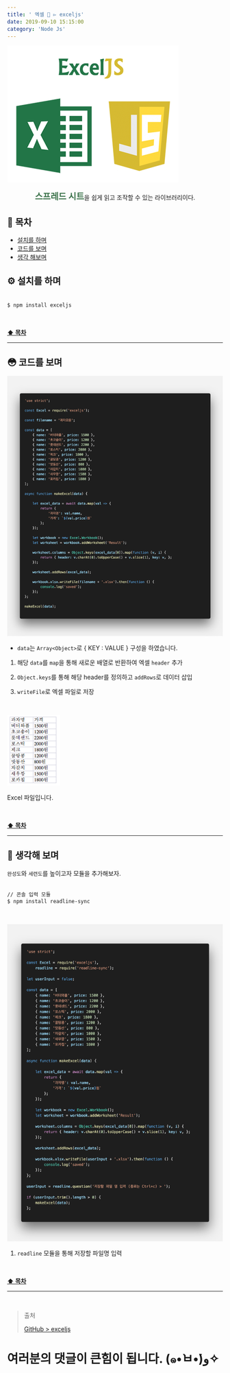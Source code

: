 ```yaml
---
title: ' 엑셀 📗 ▻ exceljs'
date: 2019-09-10 15:15:00
category: 'Node Js'
---
```


![](./images/exceljs/logo.png)

<center><strong style="color:#3C734B; font-size: 20px;">스프레드 시트</strong>을 쉽게 읽고 조작할 수 있는 라이브러리이다.</center>

## **💎 목차**

- [설치를 하며](#️-설치를-하며)
- [코드를 보며](#-코드를-보며)
- [생각 해보며](#-생각해-보며)

## **⚙️ 설치를 하며**

```sh

$ npm install exceljs

```

<br />

**[⬆ 목차](#-목차)**

<hr />

## **😳 코드를 보며**

![](./images/exceljs/1.png)
<br />

- `data`는 `Array<Object>`로 { KEY : VALUE } 구성을 하였습니다.

1. 해당 `data`를 `map`을 통해 새로운 배열로 반환하여 엑셀 `header` 추가

2. `Object.keys`를 통해 해당 header를 정의하고 `addRows`로 데이터 삽입

3. `writeFile`로 엑셀 파일로 저장

<br />

![](./images/exceljs/2.png)
<br />

Excel 파일입니다.

<br />

**[⬆ 목차](#-목차)**

<hr />

## **🤔 생각해 보며**

`완성도`와 `세련도`를 높이고자 모듈을 추가해보자.

```sh

// 콘솔 입력 모듈
$ npm install readline-sync

```

<br />

![](./images/exceljs/3.png)
<br />

1. `readline` 모듈을 통해 저장할 파일명 입력

<br />

**[⬆ 목차](#-목차)**

<hr />

<br />

> 출처
>
> <a href="https://github.com/bynodejs/exceljs" target="_blank">GitHub > exceljs</a>

# 여러분의 댓글이 큰힘이 됩니다. (๑•̀ㅂ•́)و✧
